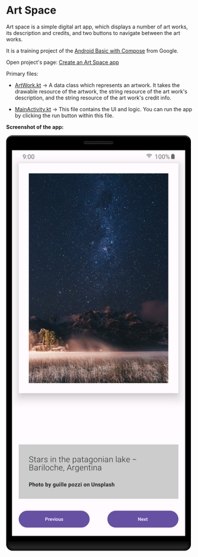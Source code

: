 # Art Space

Art space is a simple digital art app, which displays a number of art works, its description and 
credits, and two buttons to navigate between the art works.

It is a training project of the [Android Basic with Compose](https://developer.android.com/courses/android-basics-compose/course) from Google.

Open project's page: [Create an Art Space app](https://developer.android.com/codelabs/basic-android-kotlin-compose-art-space?authuser=1&continue=https%3A%2F%2Fdeveloper.android.com%2Fcourses%2Fpathways%2Fandroid-basics-compose-unit-2-pathway-3%3Fauthuser%3D1%23codelab-https%3A%2F%2Fdeveloper.android.com%2Fcodelabs%2Fbasic-android-kotlin-compose-art-space#0)

Primary files: 

- [ArtWork.kt](app/src/main/java/com/practice/artspace/ArtWork.kt) -> A data class which represents 
an artwork. It takes the drawable resource of the artwork, the string resource of the art work's description,
and the string resource of the art work's credit info.

- [MainActivity.kt](app/src/main/java/com/practice/artspace/MainActivity.kt) -> This file contains the UI and logic. You can run the app by clicking the run button within this file.

**Screenshot of the app:**

<img src="screenshot.png" alt="drawing" width="500"/>


